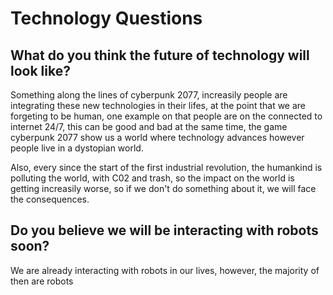 # Technology Questions

## What do you think the future of technology will look like?

Something along the lines of cyberpunk 2077, increasily people are integrating these new technologies in their lifes, at the point that we are forgeting to be human, one example on that people are on the connected to internet 24/7, this can be good and bad at the same time, the game cyberpunk 2077 show us a world where technology advances however people live in a dystopian world.

Also, every since the start of the first industrial revolution, the humankind is polluting the world, with C02 and trash, so the impact on the world is getting increasily worse, so if we don't do something about it, we will face the consequences.

## Do you believe we will be interacting with robots soon?

We are already interacting with robots in our lives, however, the majority of then are robots